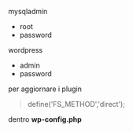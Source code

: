 mysqladmin
- root
- password

wordpress
- admin
- password

per aggiornare i plugin

> define('FS_METHOD','direct');

dentro **wp-config.php**
